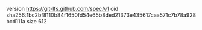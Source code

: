 version https://git-lfs.github.com/spec/v1
oid sha256:1bc2bf8110b84f1650fd54e65b8ded21373e435617caa571c7b78a928bcd111a
size 612
